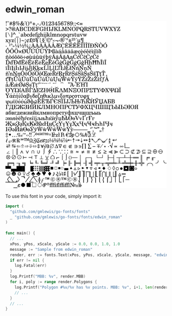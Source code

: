 # edwin_roman

![edwin_roman](edwin_roman.png)

To use this font in your code, simply import it:

```go
import (
  "github.com/gmlewis/go-fonts/fonts"
  _ "github.com/gmlewis/go-fonts/fonts/edwin_roman"
)

func main() {
  // ...
  xPos, yPos, xScale, yScale := 0.0, 0.0, 1.0, 1.0
  message := "Sample from edwin_roman"
  render, err := fonts.Text(xPos, yPos, xScale, yScale, message, "edwin_roman", &fonts.Center)
  if err != nil {
    log.Fatal(err)
  }
  log.Printf("MBB: %v", render.MBB)
  for i, poly := range render.Polygons {
    log.Printf("Polygon #%v/%v has %v points. MBB: %v", i+1, len(render.Polygons), len(poly.Pts), poly.MBB)
    // ...
  }
  // ...
}
```
